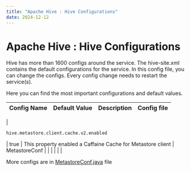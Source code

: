 ```yaml
---
title: "Apache Hive : Hive Configurations"
date: 2024-12-12
---
```


# Apache Hive : Hive Configurations

Hive has more than 1600 configs around the service. The hive-site.xml contains the default configurations for the service. In this config file, you can change the configs. Every config change needs to restart the service(s).

Here you can find the most important configurations and default values.

| Config Name | Default Value | Description | Config file |
| --- | --- | --- | --- |
| 
```
hive.metastore.client.cache.v2.enabled
```
 | true | This property enabled a Caffaine Cache for Metastore client | MetastoreConf |
|  |  |  |  |

  

More configs are in [MetastoreConf.java](https://github.com/apache/hive/blob/master/standalone-metastore/metastore-common/src/main/java/org/apache/hadoop/hive/metastore/conf/MetastoreConf.java) file

 

 

